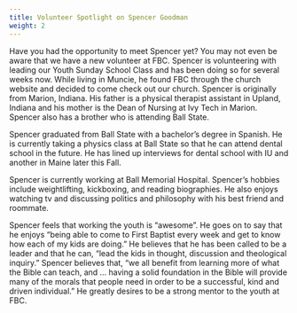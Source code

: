 ```yaml
---
title: Volunteer Spotlight on Spencer Goodman
weight: 2
---
```


Have you had the opportunity to meet Spencer yet? You may not even be aware that we have a new volunteer at FBC. Spencer is volunteering with leading our Youth Sunday School Class and has been doing so for several weeks now. While living in Muncie, he found FBC through the church website and decided to come check out our church.
Spencer is originally from Marion, Indiana. His father is a physical therapist assistant in Upland, Indiana and his mother is the Dean of Nursing at Ivy Tech in Marion. Spencer also has a brother who is attending Ball State.


Spencer graduated from Ball State with a bachelor’s degree in Spanish. He is currently taking a physics class at Ball State so that he can attend dental school in the future. He has lined up interviews for dental school with IU and another in Maine later this Fall.


Spencer is currently working at Ball Memorial Hospital. Spencer’s hobbies include weightlifting, kickboxing, and reading biographies. He also enjoys watching tv and discussing politics and philosophy with his best friend and roommate.


Spencer feels that working the youth is “awesome”. He goes on to say that he enjoys “being able to come to First Baptist every week and get to know how each of my kids are doing.” He believes that he has been called to be a leader and that he can, “lead the kids in thought, discussion and theological inquiry.” Spencer believes that, “we all benefit from learning more of what the Bible can teach, and … having a solid foundation in the Bible will provide many of the morals that people need in order to be a successful, kind and driven individual.” He greatly desires to be a strong mentor to the youth at FBC.